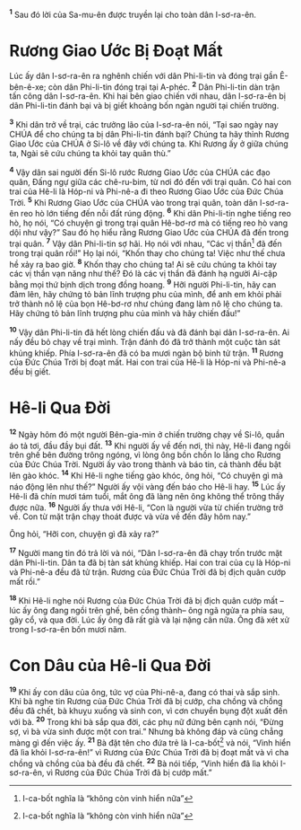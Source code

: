 <sup><b>1</b></sup> Sau đó lời của Sa-mu-ên được truyền lại cho toàn dân I-sơ-ra-ên.

# Rương Giao Ước Bị Đoạt Mất
Lúc ấy dân I-sơ-ra-ên ra nghênh chiến với dân Phi-li-tin và đóng trại gần Ê-bên-ê-xe; còn dân Phi-li-tin đóng trại tại A-phéc. <sup><b>2</b></sup> Dân Phi-li-tin dàn trận tấn công dân I-sơ-ra-ên. Khi hai bên giao chiến với nhau, dân I-sơ-ra-ên bị dân Phi-li-tin đánh bại và bị giết khoảng bốn ngàn người tại chiến trường.

<sup><b>3</b></sup> Khi dân trở về trại, các trưởng lão của I-sơ-ra-ên nói, “Tại sao ngày nay CHÚA để cho chúng ta bị dân Phi-li-tin đánh bại? Chúng ta hãy thỉnh Rương Giao Ước của CHÚA ở Si-lô về đây với chúng ta. Khi Rương ấy ở giữa chúng ta, Ngài sẽ cứu chúng ta khỏi tay quân thù.”

<sup><b>4</b></sup> Vậy dân sai người đến Si-lô rước Rương Giao Ước của CHÚA các đạo quân, Đấng ngự giữa các chê-ru-bim, từ nơi đó đến với trại quân. Có hai con trai của Hê-li là Hóp-ni và Phi-nê-a đi theo Rương Giao Ước của Đức Chúa Trời. <sup><b>5</b></sup> Khi Rương Giao Ước của CHÚA vào trong trại quân, toàn dân I-sơ-ra-ên reo hò lớn tiếng đến nỗi đất rúng động. <sup><b>6</b></sup> Khi dân Phi-li-tin nghe tiếng reo hò, họ nói, “Có chuyện gì trong trại quân Hê-bơ-rơ mà có tiếng reo hò vang dội như vậy?” Sau đó họ hiểu rằng Rương Giao Ước của CHÚA đã đến trong trại quân. <sup><b>7</b></sup> Vậy dân Phi-li-tin sợ hãi. Họ nói với nhau, “Các vị thần[^1] đã đến trong trại quân rồi!” Họ lại nói, “Khốn thay cho chúng ta! Việc như thế chưa hề xảy ra bao giờ. <sup><b>8</b></sup> Khốn thay cho chúng ta! Ai sẽ cứu chúng ta khỏi tay các vị thần vạn năng như thế? Đó là các vị thần đã đánh hạ người Ai-cập bằng mọi thứ bịnh dịch trong đồng hoang. <sup><b>9</b></sup> Hỡi người Phi-li-tin, hãy can đảm lên, hãy chứng tỏ bản lĩnh trượng phu của mình, để anh em khỏi phải trở thành nô lệ của bọn Hê-bơ-rơ như chúng đang làm nô lệ cho chúng ta. Hãy chứng tỏ bản lĩnh trượng phu của mình và hãy chiến đấu!”

<sup><b>10</b></sup> Vậy dân Phi-li-tin đã hết lòng chiến đấu và đã đánh bại dân I-sơ-ra-ên. Ai nấy đều bỏ chạy về trại mình. Trận đánh đó đã trở thành một cuộc tàn sát khủng khiếp. Phía I-sơ-ra-ên đã có ba mươi ngàn bộ binh tử trận. <sup><b>11</b></sup> Rương của Đức Chúa Trời bị đoạt mất. Hai con trai của Hê-li là Hóp-ni và Phi-nê-a đều bị giết.

# Hê-li Qua Đời
<sup><b>12</b></sup> Ngày hôm đó một người Bên-gia-min ở chiến trường chạy về Si-lô, quần áo tả tơi, đầu đầy bụi đất. <sup><b>13</b></sup> Khi người ấy về đến nơi, thì này, Hê-li đang ngồi trên ghế bên đường trông ngóng, vì lòng ông bồn chồn lo lắng cho Rương của Đức Chúa Trời. Người ấy vào trong thành và báo tin, cả thành đều bật lên gào khóc. <sup><b>14</b></sup> Khi Hê-li nghe tiếng gào khóc, ông hỏi, “Có chuyện gì mà náo động lên như thế?” Người ấy vội vàng đến báo cho Hê-li hay. <sup><b>15</b></sup> Lúc ấy Hê-li đã chín mươi tám tuổi, mắt ông đã làng nên ông không thể trông thấy được nữa. <sup><b>16</b></sup> Người ấy thưa với Hê-li, “Con là người vừa từ chiến trường trở về. Con từ mặt trận chạy thoát được và vừa về đến đây hôm nay.”

Ông hỏi, “Hỡi con, chuyện gì đã xảy ra?”

<sup><b>17</b></sup> Người mang tin đó trả lời và nói, “Dân I-sơ-ra-ên đã chạy trốn trước mặt dân Phi-li-tin. Dân ta đã bị tàn sát khủng khiếp. Hai con trai của cụ là Hóp-ni và Phi-nê-a đều đã tử trận. Rương của Đức Chúa Trời đã bị địch quân cướp mất rồi.”

<sup><b>18</b></sup> Khi Hê-li nghe nói Rương của Đức Chúa Trời đã bị địch quân cướp mất –lúc ấy ông đang ngồi trên ghế, bên cổng thành– ông ngã ngửa ra phía sau, gãy cổ, và qua đời. Lúc ấy ông đã rất già và lại nặng cân nữa. Ông đã xét xử trong I-sơ-ra-ên bốn mươi năm.

# Con Dâu của Hê-li Qua Đời
<sup><b>19</b></sup> Khi ấy con dâu của ông, tức vợ của Phi-nê-a, đang có thai và sắp sinh. Khi bà nghe tin Rương của Đức Chúa Trời đã bị cướp, cha chồng và chồng đều đã chết, bà khuỵu xuống và sinh con, vì cơn chuyển bụng đột xuất đến với bà. <sup><b>20</b></sup> Trong khi bà sắp qua đời, các phụ nữ đứng bên cạnh nói, “Đừng sợ, vì bà vừa sinh được một con trai.” Nhưng bà không đáp và cũng chẳng màng gì đến việc ấy. <sup><b>21</b></sup> Bà đặt tên cho đứa trẻ là I-ca-bốt[^1] và nói, “Vinh hiển đã lìa khỏi I-sơ-ra-ên!” vì Rương của Đức Chúa Trời đã bị đoạt mất và vì cha chồng và chồng của bà đều đã chết. <sup><b>22</b></sup> Bà nói tiếp, “Vinh hiển đã lìa khỏi I-sơ-ra-ên, vì Rương của Đức Chúa Trời đã bị cướp mất.”

[^1]: I-ca-bốt nghĩa là “không còn vinh hiển nữa”
[^1]: ctd: Đức Chúa Trời; nt: Elohim

